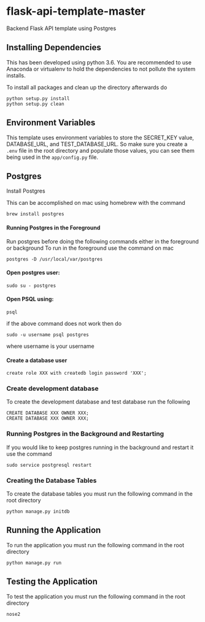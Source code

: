 # flask-api-template-master

Backend Flask API template using Postgres

## Installing Dependencies
This has been developed using python 3.6. You are recommended to use Anaconda or virtualenv to hold the dependencies to not pollute the system installs.

To install all packages and clean up the directory afterwards do
```
python setup.py install
python setup.py clean
```

## Environment Variables
This template uses environment variables to store the SECRET_KEY value, DATABASE_URL, and TEST_DATABASE_URL. So make sure you create a `.env` file in the root directory and populate those values, you can see them being used in the `app/config.py` file.

## Postgres

Install Postgres

This can be accomplished on mac using homebrew with the command
```
brew install postgres
```
#### Running Postgres in the Foreground
Run postgres before doing the following commands either in the foreground or background
To run in the foreground use the command on mac
```
postgres -D /usr/local/var/postgres
```

#### Open postgres user:
```
sudo su - postgres
```

#### Open PSQL using:
```
psql
```
if the above command does not work then do 
```
sudo -u username psql postgres
```
where username is your username

#### Create a database user
```
create role XXX with createdb login password 'XXX';
```

### Create development database
To create the development database and test database run the following
```
CREATE DATABASE XXX OWNER XXX;
CREATE DATABASE XXX OWNER XXX;
```

### Running Postgres in the Background and Restarting
If you would like to keep postgres running in the background and restart it use the command
```
sudo service postgresql restart
```

### Creating the Database Tables
To create the database tables you must run the following command in the root directory
```
python manage.py initdb
```

## Running the Application
To run the application you must run the following command in the root directory
```
python manage.py run
```

## Testing the Application
To test the application you must run the following command in the root directory
```
nose2
```

